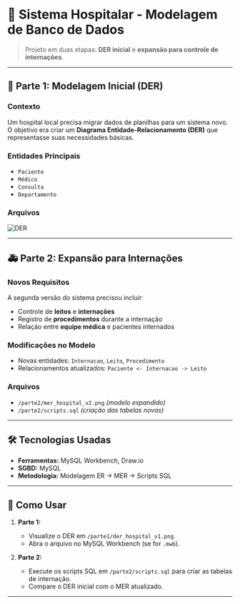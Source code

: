 # 🏥 Sistema Hospitalar - Modelagem de Banco de Dados

> Projeto em duas etapas: **DER inicial** e **expansão para controle de internações**.

---

## 📌 Parte 1: Modelagem Inicial (DER)

### Contexto
Um hospital local precisa migrar dados de planilhas para um sistema novo. O objetivo era criar um **Diagrama Entidade-Relacionamento (DER)** que representasse suas necessidades básicas.

### Entidades Principais
- `Paciente`
- `Médico`
- `Consulta`
- `Departamento`

### Arquivos
![DER]()

---

## 🚑 Parte 2: Expansão para Internações

### Novos Requisitos
A segunda versão do sistema precisou incluir:
- Controle de **leitos** e **internações**
- Registro de **procedimentos** durante a internação
- Relação entre **equipe médica** e pacientes internados

### Modificações no Modelo
- Novas entidades: `Internacao`, `Leito`, `Procedimento`
- Relacionamentos atualizados: `Paciente <- Internacao -> Leito`

### Arquivos
- `/parte2/mer_hospital_v2.png` *(modelo expandido)*
- `/parte2/scripts.sql` *(criação das tabelas novas)*

---

## 🛠 Tecnologias Usadas
- **Ferramentas:** MySQL Workbench, Draw.io
- **SGBD:** MySQL
- **Metodologia:** Modelagem ER → MER → Scripts SQL

---

## 🚀 Como Usar

1. **Parte 1:**
   - Visualize o DER em `/parte1/der_hospital_v1.png`.
   - Abra o arquivo no MySQL Workbench (se for `.mwb`).

2. **Parte 2:**
   - Execute os scripts SQL em `/parte2/scripts.sql` para criar as tabelas de internação.
   - Compare o DER inicial com o MER atualizado.

---
